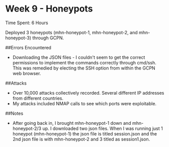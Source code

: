 # Week 9 - Honeypots

Time Spent: 6 Hours

Deployed 3 honeypots (mhn-honeypot-1, mhn-honeypot-2, and mhn-honeypot-3) through GCPN.

##Errors Encountered
- Downloading the JSON files - I couldn't seem to get the correct permissions to implement the commands correctly through cmd/ssh.  This was remedied by electing the SSH option from within the GCPN web browser.

##Attacks
- Over 10,000 attacks collectively recorded.  Several different IP addresses from different countries.  
- My attacks included NMAP calls to see which ports were exploitable.  

##Notes
- After going back in, I brought mhn-honeypot-1 down and mhn-honeypot-2/3 up.  I downloaded two json files.  When I was running just 1 honeypot (mhn-honeypot-1) the json file is titled session.json and the 2nd json file is with mhn-honeypot-2 and 3 titled as session1.json. 
